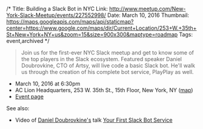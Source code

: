 /*
Title: Building a Slack Bot in NYC
Link: http://www.meetup.com/New-York-Slack-Meetup/events/227552998/
Date: March 10, 2016
Thumbnail: https://maps.googleapis.com/maps/api/staticmap?center=https://www.google.com/maps/dir/Current+Location/253+W.+35th+St+New+York+NY+us&zoom=15&size=900x300&maptype=roadmap
Tags: event,archived
*/

> Join us for the first-ever NYC Slack meetup and get to know some of the top players in the Slack ecosystem. Featured speaker Daniel Doubrovkine, CTO of Artsy, will live code a basic Slack bot. He'll walk us through the creation of his complete bot service, PlayPlay as well. 

- March 10, 2016 at 6:30pm
- AC Lion Headquarters, 253 W. 35th St., 15th Floor, New York, NY ([map](https://www.google.com/maps/dir/Current+Location/253+W.+35th+St+New+York+NY+us))
- [Event page](http://www.meetup.com/New-York-Slack-Meetup/events/227552998/)

See also:

- Video of [Daniel Doubrovkine's](https://twitter.com/dblockdotorg) talk [Your First Slack Bot Service](http://code.dblock.org/2016/03/11/your-first-slack-bot-service-video.html)
